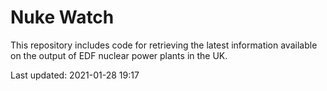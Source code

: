 # Nuke Watch

This repository includes code for retrieving the latest information available on the output of EDF nuclear power plants in the UK.

Last updated: 2021-01-28 19:17